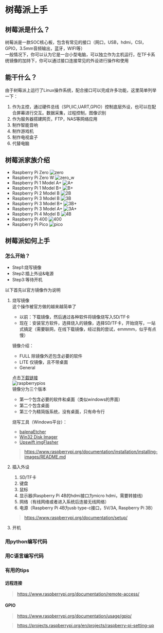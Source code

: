 # 树莓派上手
## 树莓派是什么？  
树莓派是一款SOC核心板，包含有常见的接口（网口，USB，hdmi，CSI，GPIO，3.5mm音频输出，蓝牙，WIFI等）  
一般情况下，你可以认为它是一台小型电脑，可以独立作为主机运行，在TF卡系统镜像的加持下，你可以通过接口连接常见的外设进行操作和使用  
## 能干什么？
由于树莓派上运行了Linux操作系统，配合接口可以完成许多功能，这里简单列举一下：
1. 作为主控，通过硬件总线（SPI,IIC,UART,GPIO）控制底层外设，也可以在配合屏幕进行交互。数据采集，过程控制，图像识别
2. 作为服务器搭建网页，FTP，NAS等网络应用
3. 制作智能音响
4. 制作游戏机
5. 制作电视盒子
6. 代替电脑
## 树莓派家族介绍
* Raspberry Pi Zero
  ![zero](image/pi-zero.png)
* Raspberry Pi Zero W
  ![zero_w](image/pi-zero-w.png)
* Raspberry Pi 1 Model A+
  ![A+](image/pi-A-plus.png)
* Raspberry Pi 1 Model B+
  ![B+](image/pi-B-plus.png)
* Raspberry Pi 2 Model B
  ![2B](image/pi-2B.png)
* Raspberry Pi 3 Model B
  ![3B](image/pi-3B.png)
* Raspberry Pi 3 Model B+
  ![3B+](image/pi-3B-plus.png)
* Raspberry Pi 3 Model A+
  ![3A+](image/pi-3A-plus.png)
* Raspberry Pi 4 Model B
  ![4B](image/pi-4B.png)
* Raspberry Pi 400
  ![400](image/Pi-400.png)
* Raspberry Pi Pico
  ![pico](image/pi-pico.png)
## 树莓派如何上手

### 怎么开始？
* Step1:烧写镜像  
* Step2:插上外设&电源
* Step3:等待开机  
  
以下首先以官方镜像作为说明

1. 烧写镜像   
   这个操作被官方做的越来越简单了
   * 以前：下载镜像，然后通过各种软件将镜像烧写入SD/TF卡
   * 现在：安装官方软件，选择烧入的镜像，选择SD/TF卡，开始烧写，一站式搞定（需要联网，在线下载镜像，经过我的尝试，emmmm，似乎有点慢）  

   镜像介绍：
   * FULL 除镜像外还包含必要的软件
   * LITE 仅镜像，且不带桌面
   * General  

   点击[下载链接](https://www.raspberrypi.org/software/operating-systems/)  
   ![raspberrypios](image/2021-02-01_RaspberryPi_OS.png)  
   镜像分为三个版本
    * 第一个包含必要的软件和桌面（类似windows的界面）
    * 第二个包含桌面
    * 第三个为精简版系统，没有桌面，只有命令行 

   烧写工具（Windows平台）：
   * [balenaEtcher](https://www.balena.io/etcher/)
   * [Win32 Disk Imager](https://sourceforge.net/projects/win32diskimager/)
   * [Upswift imgFlasher](https://www.upswift.io/imgflasher)

   > https://www.raspberrypi.org/documentation/installation/installing-images/README.md 
2. 插入外设
   1. SD/TF卡
   2. 键盘
   3. 鼠标
   4. 显示器(Raspberry Pi 4B的hdmi接口为micro hdmi，需要转接线)
   5. 网络（有线网络或者进入系统后连接无线网络）
   6. 电源（Raspberry Pi 4B为usb type-c接口，5V/3A, Raspberry Pi 3B）
   > https://www.raspberrypi.org/documentation/setup/
3. 开机

### 用python编写代码

### 用C语言编写代码

### 有用的tips

#### 远程连接
> https://www.raspberrypi.org/documentation/remote-access/
#### GPIO
> https://www.raspberrypi.org/documentation/usage/gpio/

> https://projects.raspberrypi.org/en/projects/raspberry-pi-setting-up